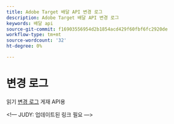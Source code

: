 ```yaml
---
title: Adobe Target 배달 API 변경 로그
description: Adobe Target 배달 API 변경 로그
keywords: 배달 api
source-git-commit: f16903556954d2b1854acd429f60fbf6fc2920de
workflow-type: tm+mt
source-wordcount: '32'
ht-degree: 0%

---
```



# 변경 로그

읽기 [변경 로그](https://experienceleague.adobe.com/docs/target/using/implement-target/server-side/releases-server-side.html) 게재 API용

&lt;!— JUDY: 업데이트된 링크 필요 —>